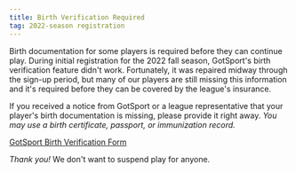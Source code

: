 ```yaml
---
title: Birth Verification Required
tag: 2022-season registration
---
```


Birth documentation for some players is required before they can continue play.
During initial registration for the 2022 fall season, GotSport's birth verification
feature didn't work. Fortunately, it was repaired midway through the sign-up
period, but many of our players are still missing this information and it's
required before they can be covered by the league's insurance.

If you received a notice from GotSport or a league representative that your player's
birth documentation is missing, please provide it right away. *You may use a birth
certificate, passport, or immunization record.*

[GotSport Birth Verification Form](https://system.gotsport.com/forms/97Z119169)
  
_Thank you!_ We don't want to suspend play for anyone.
